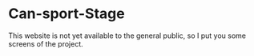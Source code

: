 # Can-sport-Stage
This website is not yet available to the general public, so I put you some screens of the project.
